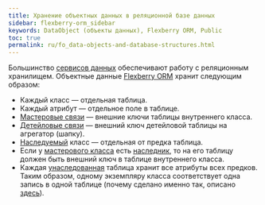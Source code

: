 ```yaml
---
title: Хранение объектных данных в реляционной базе данных
sidebar: flexberry-orm_sidebar
keywords: DataObject (объекты данных), Flexberry ORM, Public
toc: true
permalink: ru/fo_data-objects-and-database-structures.html
---
```


Большинство [сервисов данных](fo_data-service.html) обеспечивают работу с реляционным хранилищем.
Объектные данные [Flexberry ORM](fo_flexberry-orm.html) хранит следующим образом:

* Каждый класс — отдельная таблица. 
* Каждый атрибут — отдельное поле в таблице.
* [Мастеровые связи](fd_master-association.html) — внешние ключи таблицы внутреннего класса.
* [Детейловые связи](fo_detail-associations-properties.html) — внешний ключ детейловой таблицы на агрегатор (шапку).
* [Наследуемый](fo_inheritance.html) класс — отдельная от предка таблица.
* Если у [мастерового класса](fd_master-association.html) есть [наследник](fo_inheritance.html), то на его таблицу должен быть внешний ключ в таблице внутреннего класса.
* Каждая [унаследованная](fo_inheritance.html) таблица хранит все атрибуты всех предков. Таким образом, одному экземпляру класса соответствует одна запись в одной таблице (почему сделано именно так, описано [здесь](fo_inheritance.html)).

